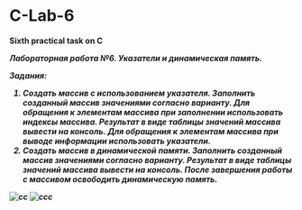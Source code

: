 # C-Lab-6
<strong>Sixth practical task on C</strong>

<b><i>Лабораторная работа №6. Указатели и динамическая память.

  Задания:
  1. Создать массив с использованием указателя. Заполнить созданный массив значениями
согласно варианту. Для обращения к элементам массива при заполнении использовать
индексы массива. Результат в виде таблицы значений массива вывести на консоль. Для
обращения к элементам массива при выводе информации использовать указатели.
  2. Создать массив в динамической памяти. Заполнить созданный массив значениями
согласно варианту. Результат в виде таблицы значений массива вывести на консоль. После
завершения работы с массивом освободить динамическую память.

![сс](https://user-images.githubusercontent.com/94011547/192625876-06aa8b6e-8d49-461c-aedc-421e84aa98f9.PNG)
![ссс](https://user-images.githubusercontent.com/94011547/192625894-df92809a-4e95-4cb1-b6d6-56920238e64e.PNG)
